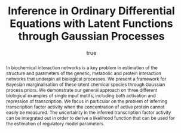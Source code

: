 ---
abstract: In biochemical interaction networks is a key problem in estimation of the
  structure and parameters of the genetic, metabolic and protein interaction networks
  that underpin all biological processes. We present a framework for Bayesian marginalisation
  of these latent chemical species through Gaussian process priors. We demonstrate
  our general approach on three different biological examples of single input motifs,
  including both activation and repression of transcription. We focus in particular
  on the problem of inferring transcription factor activity when the concentration
  of active protein cannot easily be measured. The uncertainty in the inferred transcription
  factor activity can be integrated out in order to derive a likelihood function that
  can be used for the estimation of regulatory model parameters.
author:
- family: Lawrence
  given: Neil D.
  gscholar: r3SJcvoAAAAJ
  institute: University of Sheffield
  twitter: lawrennd
  url: http://inverseprobability.com
categories:
- Lawrence-rss08
day: '8'
errata: []
extras: []
group: ode, gp
key: Lawrence-rss08
layout: talk
linkpdf: ftp://ftp.dcs.shef.ac.uk/home/neil/manchesterRss.pdf
month: 10
published: 2008-10-08
section: pre
title: Inference in Ordinary Differential Equations with Latent Functions through
  <span>G</span>aussian Processes
venue: RSS Manchester Local Group
year: '2008'
---